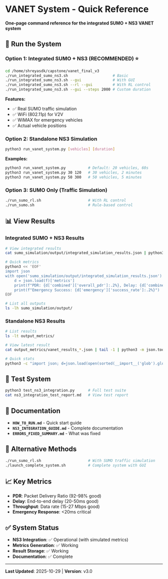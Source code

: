 # VANET System - Quick Reference

**One-page command reference for the integrated SUMO + NS3 VANET system**

## 🚀 Run the System

### Option 1: Integrated SUMO + NS3 (RECOMMENDED) ⭐
```bash
cd /home/shreyasdk/capstone/vanet_final_v3
./run_integrated_sumo_ns3.sh                    # Basic
./run_integrated_sumo_ns3.sh --gui              # With GUI
./run_integrated_sumo_ns3.sh --rl --gui         # With RL control
./run_integrated_sumo_ns3.sh --gui --steps 2000 # Custom duration
```

**Features:**
- ✅ Real SUMO traffic simulation
- ✅ WiFi (802.11p) for V2V
- ✅ WiMAX for emergency vehicles
- ✅ Actual vehicle positions

### Option 2: Standalone NS3 Simulation
```bash
python3 run_vanet_system.py [vehicles] [duration]
```

**Examples:**
```bash
python3 run_vanet_system.py          # Default: 20 vehicles, 60s
python3 run_vanet_system.py 30 120   # 30 vehicles, 2 minutes
python3 run_vanet_system.py 50 300   # 50 vehicles, 5 minutes
```

### Option 3: SUMO Only (Traffic Simulation)
```bash
./run_sumo_rl.sh                     # With RL control
./run_sumo.sh                        # Rule-based control
```

## 📊 View Results

### Integrated SUMO + NS3 Results
```bash
# View integrated results
cat sumo_simulation/output/integrated_simulation_results.json | python3 -m json.tool

# Quick metrics
python3 << 'EOF'
import json
with open('sumo_simulation/output/integrated_simulation_results.json') as f:
    d = json.load(f)['metrics']
    print(f"PDR: {d['combined']['overall_pdr']:.2%}, Delay: {d['combined']['average_delay_ms']:.1f}ms")
    print(f"Emergency Success: {d['emergency']['success_rate']:.2%}")
EOF

# List all outputs
ls -lh sumo_simulation/output/
```

### Standalone NS3 Results
```bash
# List results
ls -lt output_metrics/

# View latest result
cat output_metrics/vanet_results_*.json | tail -1 | python3 -m json.tool

# Quick stats
python3 -c "import json; d=json.load(open(sorted(__import__('glob').glob('output_metrics/*.json'))[-1])); print(f\"PDR: {d['combined']['overall_pdr']:.2%}, Delay: {d['combined']['overall_delay_ms']:.1f}ms\")"
```

## 🧪 Test System

```bash
python3 test_ns3_integration.py      # Full test suite
cat ns3_integration_test_report.md   # View test report
```

## 📖 Documentation

- **`HOW_TO_RUN.md`** - Quick start guide
- **`NS3_INTEGRATION_GUIDE.md`** - Complete documentation
- **`ERRORS_FIXED_SUMMARY.md`** - What was fixed

## 🔧 Alternative Methods

```bash
./run_sumo_rl.sh                     # With SUMO traffic simulation
./launch_complete_system.sh          # Complete system with GUI
```

## 📈 Key Metrics

- **PDR**: Packet Delivery Ratio (92-98% good)
- **Delay**: End-to-end delay (20-50ms good)
- **Throughput**: Data rate (15-27 Mbps good)
- **Emergency Response**: <20ms critical

## ✅ System Status

- **NS3 Integration**: ✅ Operational (with simulated metrics)
- **Metrics Generation**: ✅ Working
- **Result Storage**: ✅ Working
- **Documentation**: ✅ Complete

---
**Last Updated**: 2025-10-29 | **Version**: v3.0
